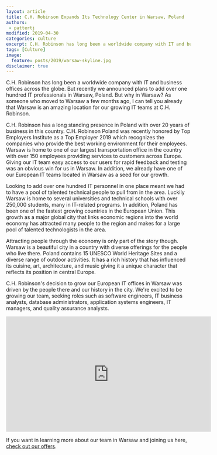 ```yaml
---
layout: article
title: C.H. Robinson Expands Its Technology Center in Warsaw, Poland
authors:
 - pattertj
modified: 2019-04-30
categories: culture
excerpt: C.H. Robinson has long been a worldwide company with IT and business offices across the globe. But recently we announced plans to add over one hundred IT professionals in Warsaw, Poland.
tags: [Culture]
image:
  feature: posts/2019/warsaw-skyline.jpg
disclaimer: true
---
```


C.H. Robinson has long been a worldwide company with IT and business offices across the globe. But recently we announced plans to add over one hundred IT professionals in Warsaw, Poland. But why in Warsaw? As someone who moved to Warsaw a few months ago, I can tell you already that Warsaw is an amazing location for our growing IT teams at C.H. Robinson.

C.H. Robinson has a long standing presence in Poland with over 20 years of business in this country. C.H. Robinson Poland was recently honored by Top Employers Institute as a Top Employer 2019 which recognizes the companies who provide the best working environment for their employees. Warsaw is home to one of our largest transportation office in the country with over 150 employees providing services to customers across Europe. Giving our IT team easy access to our users for rapid feedback and testing was an obvious win for us in Warsaw. In addition, we already have one of our European IT teams located in Warsaw as a seed for our growth. 

Looking to add over one hundred IT personnel in one place meant we had to have a pool of talented technical people to pull from in the area. Luckily Warsaw is home to several universities and technical schools with over 250,000 students, many in IT-related programs. In addition, Poland has been one of the fastest growing countries in the European Union. This growth as a major global city that links economic regions into the world economy has attracted many people to the region and makes for a large pool of talented technologists in the area.

Attracting people through the economy is only part of the story though. Warsaw is a beautiful city in a country with diverse offerings for the people who live there. Poland contains 15 UNESCO World Heritage Sites and a diverse range of outdoor activities. It has a rich history that has influenced its cuisine, art, architecture, and music giving it a unique character that reflects its position in central Europe.

C.H. Robinson's decision to grow our European IT offices in Warsaw was driven by the people there and our history in the city. We're excited to be growing our team, seeking roles such as software engineers, IT business analysts, database administrators, application systems engineers, IT managers, and quality assurance analysts.

<iframe width="560" height="315" src="https://www.youtube-nocookie.com/embed/7Ca1GAGAvPY" frameborder="0" allow="accelerometer; autoplay; encrypted-media; gyroscope; picture-in-picture" allowfullscreen></iframe>

If you want in learning more about our team in Warsaw and joining us here, [check out our offers](https://jobs.chrobinson.com/search-jobs/Warsaw%2C%20Mazovia/209/4/798544-858787-6695624-7531926-756135/52x22977/21x01178/5/2).
